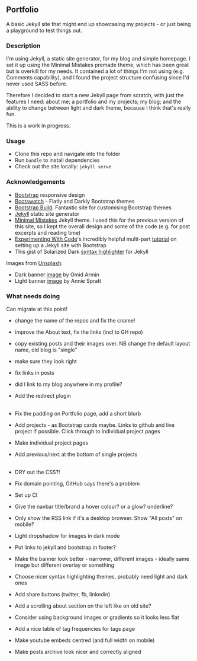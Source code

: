 ## Portfolio
A basic Jekyll site that might end up showcasing my projects - or just being a playground to test things out.

### Description
I'm using Jekyll, a static site generator, for my blog and simple homepage. I set it up using the Minimal Mistakes premade theme, which has been great but is overkill for my needs. It contained a lot of things I'm not using (e.g. Comments capability), and I found the project structure confusing since I'd never used SASS before.  

Therefore I decided to start a new Jekyll page from scratch, with just the features I need: about me; a portfolio and my projects; my blog; and the ability to change between light and dark theme, because I think that's really fun.    

This is a work in progress.

### Usage
* Clone this repo and navigate into the folder
* Run `bundle` to install dependencies
* Check out the site locally: `jekyll serve`

### Acknowledgements
* [Bootstrap](https://getbootstrap.com/) responsive design
* [Bootswatch](https://bootswatch.com/) - Flatly and Darkly Bootstrap themes
* [Bootstrap Build](https://bootstrap.build). Fantastic site for customising Bootstrap themes
* [Jekyll](https://jekyllrb.com/) static site generator
* [Minimal Mistakes](https://github.com/mmistakes/minimal-mistakes) Jekyll theme. I used this for the previous version of this site, so I kept the overall design and some of the code (e.g. for post excerpts and reading time)
* [Experimenting With Code](https://experimentingwithcode.com)'s incredibly helpful multi-part [tutorial](https://experimentingwithcode.com/creating-a-jekyll-blog-with-bootstrap-4-and-sass-part-1/) on setting up a Jekyll site with Bootstrap
* This gist of Solarized Dark [syntax highlighter](https://gist.githubusercontent.com/nicolashery/5765395/raw/80abaa1791271466393e8264f286c1eb9240d059/solarized-dark.css) for Jekyll

Images from [Unsplash](https://unsplash.com/):
* Dark banner [image](https://unsplash.com/photos/EQqHRrvDG-Y) by Omid Armin
* Light banner [image](https://unsplash.com/photos/jhw1cRdWkEI) by Annie Spratt

### What needs doing
Can migrate at this point!  
* change the name of the repos and fix the cname!
* improve the About text, fix the links (incl to GH repo)
* copy existing posts and their images over. NB change the default layout name, old blog is "single"
* make sure they look right
* fix links in posts
* did I link to my blog anywhere in my profile?
* Add the redirect plugin
<br/><br/>
  
* Fix the padding on Portfolio page, add a short blurb
* Add projects - as Bootstrap cards maybe. Links to github and live project if possible. Click through to individual project pages
* Make individual project pages
* Add previous/next at the bottom of single projects
<br/><br/>
  
* DRY out the CSS?!
* Fix domain pointing, GitHub says there's a problem
* Set up CI
* Give the navbar title/brand a hover colour? or a glow? underline?
* Only show the RSS link if it's a desktop browser. Show "All posts" on mobile?
* Light dropshadow for images in dark mode
* Put links to jekyll and bootstrap in footer?
* Make the banner look better - narrower, different images - ideally same image but different overlay or something
* Choose nicer syntax highlighting themes, probably need light and dark ones
* Add share buttons (twitter, fb, linkedin)
* Add a scrolling about section on the left like on old site?
* Consider using background images or gradients so it looks less flat
* Add a nice table of tag frequencies for tags page
* Make youtube embeds centred (and full width on mobile)
* Make posts archive look nicer and correctly aligned
